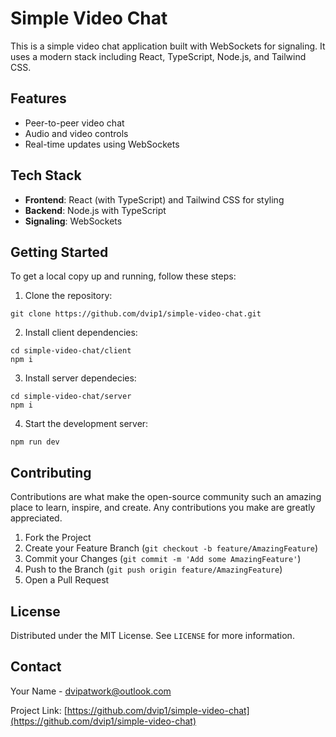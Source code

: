 # Simple Video Chat

This is a simple video chat application built with WebSockets for signaling. It uses a modern stack including React, TypeScript, Node.js, and Tailwind CSS.

## Features

- Peer-to-peer video chat
- Audio and video controls
- Real-time updates using WebSockets

## Tech Stack

- **Frontend**: React (with TypeScript) and Tailwind CSS for styling
- **Backend**: Node.js with TypeScript
- **Signaling**: WebSockets

## Getting Started

To get a local copy up and running, follow these steps:

1. Clone the repository:
```
git clone https://github.com/dvip1/simple-video-chat.git
```
2. Install client dependencies:
```
cd simple-video-chat/client
npm i 
```
3. Install server dependecies: 
```
cd simple-video-chat/server
npm i
``` 
4. Start the development server:
```
npm run dev
``` 

## Contributing

Contributions are what make the open-source community such an amazing place to learn, inspire, and create. Any contributions you make are greatly appreciated.

1. Fork the Project
2. Create your Feature Branch (`git checkout -b feature/AmazingFeature`)
3. Commit your Changes (`git commit -m 'Add some AmazingFeature'`)
4. Push to the Branch (`git push origin feature/AmazingFeature`)
5. Open a Pull Request


## License

Distributed under the MIT License. See `LICENSE` for more information.

## Contact

Your Name - dvipatwork@outlook.com

Project Link: [https://github.com/dvip1/simple-video-chat](https://github.com/dvip1/simple-video-chat)

